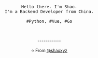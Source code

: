 <p align="center">
  <br>
  <br>
  <br>
  <samp>Hello there. I'm Shao.<br> I'm a Backend Developer from China.<br><br>#Python, #Vue, #Go</samp>
  <br>
  <br>
  <br>
</p>
<p align="center">------------</p>
<p align="center">⭐️ From <a href="https://shaoxyz.github.io/">@shaoxyz</a></p>
